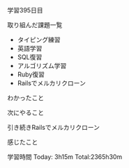 学習395日目

取り組んだ課題一覧

- タイピング練習
- 英語学習
- SQL復習
- アルゴリズム学習
- Ruby復習
- Railsでメルカリクローン

わかったこと

次にやること

引き続きRailsでメルカリクローン

感じたこと

学習時間 Today: 3h15m Total:2365h30m